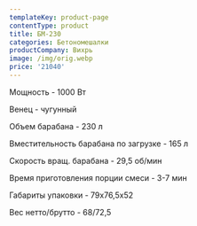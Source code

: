 ```yaml
---
templateKey: product-page
contentType: product
title: БМ-230
categories: Бетономешалки
productCompany: Вихрь
image: /img/orig.webp
price: '21040'
---
```

Мощность - 1000 Вт

Венец - чугунный

Объем барабана - 230 л

Вместительность барабана по загрузке - 165 л

Скорость вращ. барабана - 29,5 об/мин

Время приготовления порции смеси - 3-7 мин

Габариты упаковки - 79х76,5х52

Вес нетто/брутто - 68/72,5
